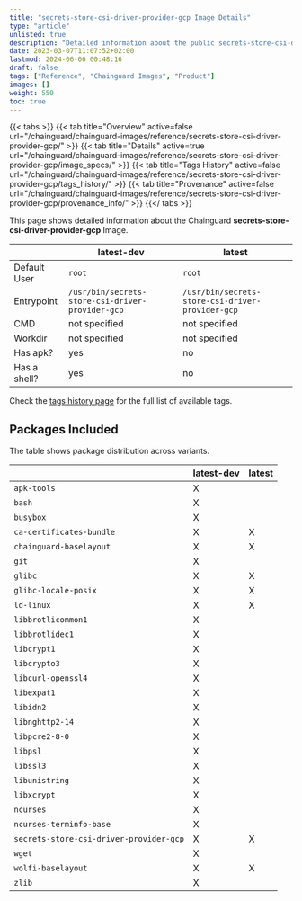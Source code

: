 ```yaml
---
title: "secrets-store-csi-driver-provider-gcp Image Details"
type: "article"
unlisted: true
description: "Detailed information about the public secrets-store-csi-driver-provider-gcp Chainguard Image."
date: 2023-03-07T11:07:52+02:00
lastmod: 2024-06-06 00:48:16
draft: false
tags: ["Reference", "Chainguard Images", "Product"]
images: []
weight: 550
toc: true
---
```


{{< tabs >}}
{{< tab title="Overview" active=false url="/chainguard/chainguard-images/reference/secrets-store-csi-driver-provider-gcp/" >}}
{{< tab title="Details" active=true url="/chainguard/chainguard-images/reference/secrets-store-csi-driver-provider-gcp/image_specs/" >}}
{{< tab title="Tags History" active=false url="/chainguard/chainguard-images/reference/secrets-store-csi-driver-provider-gcp/tags_history/" >}}
{{< tab title="Provenance" active=false url="/chainguard/chainguard-images/reference/secrets-store-csi-driver-provider-gcp/provenance_info/" >}}
{{</ tabs >}}

This page shows detailed information about the Chainguard **secrets-store-csi-driver-provider-gcp** Image.

|              | latest-dev                                       | latest                                           |
|--------------|--------------------------------------------------|--------------------------------------------------|
| Default User | `root`                                           | `root`                                           |
| Entrypoint   | `/usr/bin/secrets-store-csi-driver-provider-gcp` | `/usr/bin/secrets-store-csi-driver-provider-gcp` |
| CMD          | not specified                                    | not specified                                    |
| Workdir      | not specified                                    | not specified                                    |
| Has apk?     | yes                                              | no                                               |
| Has a shell? | yes                                              | no                                               |

Check the [tags history page](/chainguard/chainguard-images/reference/secrets-store-csi-driver-provider-gcp/tags_history/) for the full list of available tags.

## Packages Included
The table shows package distribution across variants.

|                                         | latest-dev | latest |
|-----------------------------------------|------------|--------|
| `apk-tools`                             | X          |        |
| `bash`                                  | X          |        |
| `busybox`                               | X          |        |
| `ca-certificates-bundle`                | X          | X      |
| `chainguard-baselayout`                 | X          | X      |
| `git`                                   | X          |        |
| `glibc`                                 | X          | X      |
| `glibc-locale-posix`                    | X          | X      |
| `ld-linux`                              | X          | X      |
| `libbrotlicommon1`                      | X          |        |
| `libbrotlidec1`                         | X          |        |
| `libcrypt1`                             | X          |        |
| `libcrypto3`                            | X          |        |
| `libcurl-openssl4`                      | X          |        |
| `libexpat1`                             | X          |        |
| `libidn2`                               | X          |        |
| `libnghttp2-14`                         | X          |        |
| `libpcre2-8-0`                          | X          |        |
| `libpsl`                                | X          |        |
| `libssl3`                               | X          |        |
| `libunistring`                          | X          |        |
| `libxcrypt`                             | X          |        |
| `ncurses`                               | X          |        |
| `ncurses-terminfo-base`                 | X          |        |
| `secrets-store-csi-driver-provider-gcp` | X          | X      |
| `wget`                                  | X          |        |
| `wolfi-baselayout`                      | X          | X      |
| `zlib`                                  | X          |        |

